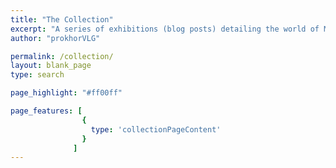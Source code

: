 ```yaml
---
title: "The Collection"
excerpt: "A series of exhibitions (blog posts) detailing the world of Morning Artifice."
author: "prokhorVLG"

permalink: /collection/
layout: blank_page
type: search

page_highlight: "#ff00ff"

page_features: [
                {
                  type: 'collectionPageContent'
                }
              ]
---
```


